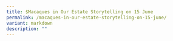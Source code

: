 ```yaml
---
title: $Macaques in Our Estate Storytelling on 15 June
permalink: /macaques-in-our-estate-storytelling-on-15-june/
variant: markdown
description: ""
---
```

